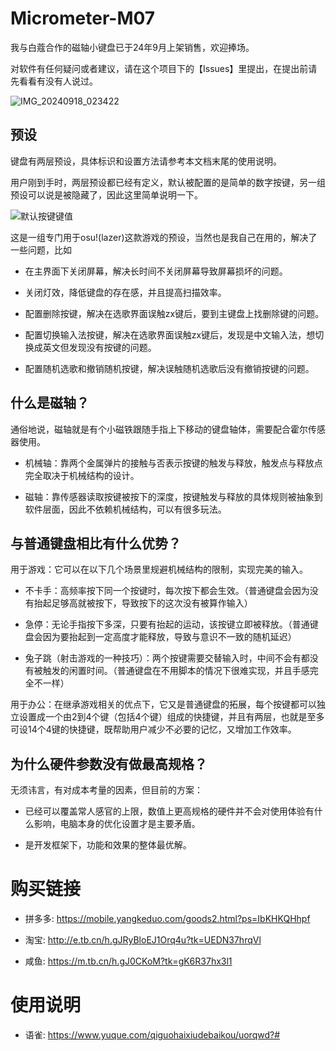 # Micrometer-M07

我与白蔻合作的磁轴小键盘已于24年9月上架销售，欢迎捧场。

对软件有任何疑问或者建议，请在这个项目下的【Issues】里提出，在提出前请先看看有没有人说过。

![IMG_20240918_023422](https://github.com/user-attachments/assets/7f806903-42fd-4450-be11-0ba5eb6df6d0)

## 预设

键盘有两层预设，具体标识和设置方法请参考本文档末尾的使用说明。

用户刚到手时，两层预设都已经有定义，默认被配置的是简单的数字按键，另一组预设可以说是被隐藏了，因此这里简单说明一下。

![默认按键键值](https://github.com/user-attachments/assets/ab92ba91-f9b5-472f-ae7a-6517695cbc2d)


这是一组专门用于osu!(lazer)这款游戏的预设，当然也是我自己在用的，解决了一些问题，比如

* 在主界面下关闭屏幕，解决长时间不关闭屏幕导致屏幕损坏的问题。

* 关闭灯效，降低键盘的存在感，并且提高扫描效率。

* 配置删除按键，解决在选歌界面误触zx键后，要到主键盘上找删除键的问题。

* 配置切换输入法按键，解决在选歌界面误触zx键后，发现是中文输入法，想切换成英文但发现没有按键的问题。

* 配置随机选歌和撤销随机按键，解决误触随机选歌后没有撤销按键的问题。

## 什么是磁轴？

通俗地说，磁轴就是有个小磁铁跟随手指上下移动的键盘轴体，需要配合霍尔传感器使用。

* 机械轴：靠两个金属弹片的接触与否表示按键的触发与释放，触发点与释放点完全取决于机械结构的设计。
  
* 磁轴：靠传感器读取按键被按下的深度，按键触发与释放的具体规则被抽象到软件层面，因此不依赖机械结构，可以有很多玩法。

## 与普通键盘相比有什么优势？

用于游戏：它可以在以下几个场景里规避机械结构的限制，实现完美的输入。

* 不卡手：高频率按下同一个按键时，每次按下都会生效。（普通键盘会因为没有抬起足够高就被按下，导致按下的这次没有被算作输入）

* 急停：无论手指按下多深，只要有抬起的运动，该按键立即被释放。（普通键盘会因为要抬起到一定高度才能释放，导致与意识不一致的随机延迟）

* 兔子跳（射击游戏的一种技巧）：两个按键需要交替输入时，中间不会有都没有被触发的闲置时间。（普通键盘在不用脚本的情况下很难实现，并且手感完全不一样）

用于办公：在继承游戏相关的优点下，它又是普通键盘的拓展，每个按键都可以独立设置成一个由2到4个键（包括4个键）组成的快捷键，并且有两层，也就是至多可设14个4键的快捷键，既帮助用户减少不必要的记忆，又增加工作效率。

## 为什么硬件参数没有做最高规格？

无须讳言，有对成本考量的因素，但目前的方案：

* 已经可以覆盖常人感官的上限，数值上更高规格的硬件并不会对使用体验有什么影响，电脑本身的优化设置才是主要矛盾。

* 是开发框架下，功能和效果的整体最优解。

# 购买链接

* 拼多多: https://mobile.yangkeduo.com/goods2.html?ps=IbKHKQHhpf

* 淘宝: http://e.tb.cn/h.gJRyBloEJ1Orq4u?tk=UEDN37hrqVl

* 咸鱼: https://m.tb.cn/h.gJ0CKoM?tk=gK6R37hx3l1

# 使用说明

* 语雀: https://www.yuque.com/qiguohaixiudebaikou/uorqwd?#
